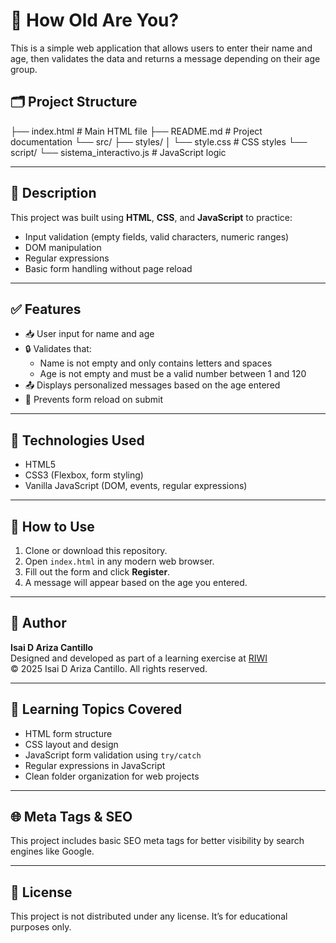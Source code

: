 # 🧮 How Old Are You?

This is a simple web application that allows users to enter their name and age, then validates the data and returns a message depending on their age group.

## 🗂️ Project Structure

├── index.html # Main HTML file
├── README.md # Project documentation
└── src/
├── styles/
│ └── style.css # CSS styles
└── script/
└── sistema_interactivo.js # JavaScript logic

---

## 🧾 Description

This project was built using **HTML**, **CSS**, and **JavaScript** to practice:

- Input validation (empty fields, valid characters, numeric ranges)
- DOM manipulation
- Regular expressions
- Basic form handling without page reload

---

## ✅ Features

- 📥 User input for name and age
- 🔒 Validates that:
  - Name is not empty and only contains letters and spaces
  - Age is not empty and must be a valid number between 1 and 120
- 📤 Displays personalized messages based on the age entered
- 🔁 Prevents form reload on submit

---

## 🔧 Technologies Used

- HTML5
- CSS3 (Flexbox, form styling)
- Vanilla JavaScript (DOM, events, regular expressions)

---

## 📂 How to Use

1. Clone or download this repository.
2. Open `index.html` in any modern web browser.
3. Fill out the form and click **Register**.
4. A message will appear based on the age you entered.

---

## 📄 Author

**Isai D Ariza Cantillo**  
Designed and developed as part of a learning exercise at [RIWI](https://www.riwi.io/)  
© 2025 Isai D Ariza Cantillo. All rights reserved.

---

## 🧠 Learning Topics Covered

- HTML form structure
- CSS layout and design
- JavaScript form validation using `try/catch`
- Regular expressions in JavaScript
- Clean folder organization for web projects

---

## 🌐 Meta Tags & SEO

This project includes basic SEO meta tags for better visibility by search engines like Google.

---

## 🔐 License

This project is not distributed under any license. It’s for educational purposes only.